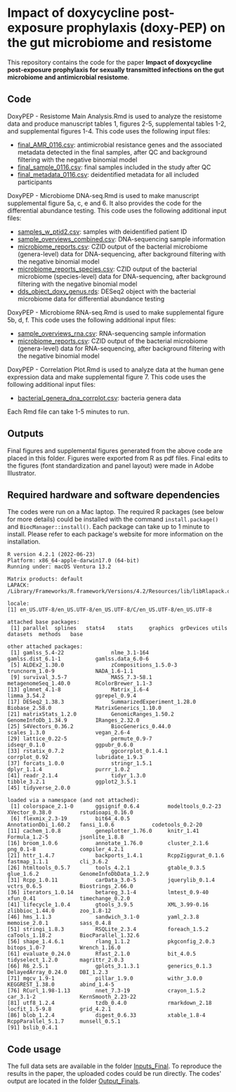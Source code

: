 # Impact of doxycycline post-exposure prophylaxis (doxy-PEP) on the gut microbiome and resistome

This repository contains the code for the paper **Impact of doxycycline post-exposure prophylaxis for sexually transmitted infections on the gut microbiome and antimicrobial resistome**.

## Code

DoxyPEP - Resistome Main Analysis.Rmd is used to analyze the resistome data and produce manuscript tables 1, figures 2-5, supplemental tables 1-2, and supplemental figures 1-4. This code uses the following input files: 
* [final_AMR_0116.csv](../Inputs/Resistome/final_AMR_0116.csv): antimicrobial resistance genes and the associated metadata detected in the final samples, after QC and background filtering with the negative binomial model
* [final_sample_0116.csv](../Inputs/final_sample_0116.csv): final samples included in the study after QC
* [final_metadata_0116.csv](../Inputs/final_metadata_0116.csv): deidentified metadata for all included participants

DoxyPEP - Microbiome DNA-seq.Rmd is used to make manuscript supplemental figure 5a, c, e and 6. It also provides the code for the differential abundance testing. This code uses the following additional input files: 
* [samples_w_ptid2.csv](../Inputs/Microbiome/samples_w_ptid2.csv): samples with deidentified patient ID
* [sample_overviews_combined.csv](../Inputs/Microbiome/DNA/sample_overviews_combined.csv): DNA-sequencing sample information
* [microbiome_reports.csv](../Inputs/Microbiome/DNA/microbiome_reports.csv): CZID output of the bacterial microbiome (genera-level) data for DNA-sequencing, after background filtering with the negative binomial model
* [microbiome_reports_species.csv](../Inputs/Microbiome/DNA/microbiome_reports_species.csv): CZID output of the bacterial microbiome (species-level) data for DNA-sequencing, after background filtering with the negative binomial model
* [dds_object_doxy_genus.rds](../Inputs/Microbiome/DNA/dds_object_doxy_genus.rds): DESeq2 object with the bacterial microbiome data for differential abundance testing
  
DoxyPEP - Microbiome RNA-seq.Rmd is used to make supplemental figure 5b, d, f. This code uses the following additional input files: 
* [sample_overviews_rna.csv](../Inputs/Microbiome/RNA/sample_overviews_rna.csv): RNA-sequencing sample information
* [microbiome_reports.csv](../Inputs/Microbiome/RNA/microbiome_reports.csv): CZID output of the bacterial microbiome (genera-level) data for RNA-sequencing, after background filtering with the negative binomial model

DoxyPEP - Correlation Plot.Rmd is used to analyze data at the human gene expression data and make supplemental figure 7. This code uses the following additional input files: 
* [bacterial_genera_dna_corrplot.csv](https://github.com/infectiousdisease-langelier-lab/doxy-PEP/blob/main/Input/Corr%20Plot/bacterial_genera_dna_corrplot.csv): bacteria genera data

Each Rmd file can take 1-5 minutes to run.

## Outputs

Final figures and supplemental figures generated from the above code are placed in this folder. Figures were exported from R as pdf files. Final edits to the figures (font standardization and panel layout) were made in Adobe Illustrator.

## Required hardware and software dependencies

The codes were run on a Mac laptop. The required R packages (see below for more details) could be installed with the command `install.package()` and `BiocManager::install()`. Each package can take up to 1 minute to install. Please refer to each package's website for more information on the installation.

```
R version 4.2.1 (2022-06-23)
Platform: x86_64-apple-darwin17.0 (64-bit)
Running under: macOS Ventura 13.2

Matrix products: default
LAPACK: /Library/Frameworks/R.framework/Versions/4.2/Resources/lib/libRlapack.dylib

locale:
[1] en_US.UTF-8/en_US.UTF-8/en_US.UTF-8/C/en_US.UTF-8/en_US.UTF-8

attached base packages:
 [1] parallel  splines   stats4    stats     graphics  grDevices utils     datasets  methods   base     

other attached packages:
 [1] gamlss_5.4-22               nlme_3.1-164                gamlss.dist_6.1-1           gamlss.data_6.0-6          
 [5] ALDEx2_1.30.0               zCompositions_1.5.0-3       truncnorm_1.0-9             NADA_1.6-1.1               
 [9] survival_3.5-7              MASS_7.3-58.1               metagenomeSeq_1.40.0        RColorBrewer_1.1-3         
[13] glmnet_4.1-8                Matrix_1.6-4                limma_3.54.2                ggrepel_0.9.4              
[17] DESeq2_1.38.3               SummarizedExperiment_1.28.0 Biobase_2.58.0              MatrixGenerics_1.10.0      
[21] matrixStats_1.2.0           GenomicRanges_1.50.2        GenomeInfoDb_1.34.9         IRanges_2.32.0             
[25] S4Vectors_0.36.2            BiocGenerics_0.44.0         scales_1.3.0                vegan_2.6-4                
[29] lattice_0.22-5              permute_0.9-7               idseqr_0.1.0                ggpubr_0.6.0               
[33] rstatix_0.7.2               ggcorrplot_0.1.4.1          corrplot_0.92               lubridate_1.9.3            
[37] forcats_1.0.0               stringr_1.5.1               dplyr_1.1.4                 purrr_1.0.2                
[41] readr_2.1.4                 tidyr_1.3.0                 tibble_3.2.1                ggplot2_3.5.1              
[45] tidyverse_2.0.0            

loaded via a namespace (and not attached):
 [1] colorspace_2.1-0       ggsignif_0.6.4         modeltools_0.2-23      XVector_0.38.0         rstudioapi_0.16.0     
 [6] flexmix_2.3-19         bit64_4.0.5            AnnotationDbi_1.60.2   fansi_1.0.6            codetools_0.2-20      
[11] cachem_1.0.8           geneplotter_1.76.0     knitr_1.41             Formula_1.2-5          jsonlite_1.8.8        
[16] broom_1.0.6            annotate_1.76.0        cluster_2.1.6          png_0.1-8              compiler_4.2.1        
[21] httr_1.4.7             backports_1.4.1        RcppZiggurat_0.1.6     fastmap_1.1.1          cli_3.6.2             
[26] htmltools_0.5.7        tools_4.2.1            gtable_0.3.5           glue_1.6.2             GenomeInfoDbData_1.2.9
[31] Rcpp_1.0.11            carData_3.0-5          jquerylib_0.1.4        vctrs_0.6.5            Biostrings_2.66.0     
[36] iterators_1.0.14       betareg_3.1-4          lmtest_0.9-40          xfun_0.41              timechange_0.2.0      
[41] lifecycle_1.0.4        gtools_3.9.5           XML_3.99-0.16          zlibbioc_1.44.0        zoo_1.8-12            
[46] hms_1.1.3              sandwich_3.1-0         yaml_2.3.8             memoise_2.0.1          sass_0.4.8            
[51] stringi_1.8.3          RSQLite_2.3.4          foreach_1.5.2          caTools_1.18.2         BiocParallel_1.32.6   
[56] shape_1.4.6.1          rlang_1.1.2            pkgconfig_2.0.3        bitops_1.0-7           Wrench_1.16.0         
[61] evaluate_0.24.0        Rfast_2.1.0            bit_4.0.5              tidyselect_1.2.0       magrittr_2.0.3        
[66] R6_2.5.1               gplots_3.1.3.1         generics_0.1.3         DelayedArray_0.24.0    DBI_1.2.3             
[71] mgcv_1.9-1             pillar_1.9.0           withr_3.0.0            KEGGREST_1.38.0        abind_1.4-5           
[76] RCurl_1.98-1.13        nnet_7.3-19            crayon_1.5.2           car_3.1-2              KernSmooth_2.23-22    
[81] utf8_1.2.4             tzdb_0.4.0             rmarkdown_2.18         locfit_1.5-9.8         grid_4.2.1            
[86] blob_1.2.4             digest_0.6.33          xtable_1.8-4           RcppParallel_5.1.7     munsell_0.5.1         
[91] bslib_0.4.1

```

## Code usage

The full data sets are available in the folder [Inputs_Final](Inputs_Final). To reproduce the results in the paper, the uploaded codes could be run directly. The codes' output are located in the folder [Output_Finals](Output_Finals).
